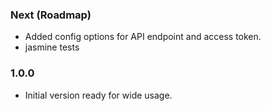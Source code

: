 ### Next (Roadmap)
- Added config options for API endpoint and access token.
- jasmine tests

### 1.0.0
- Initial version ready for wide usage.
